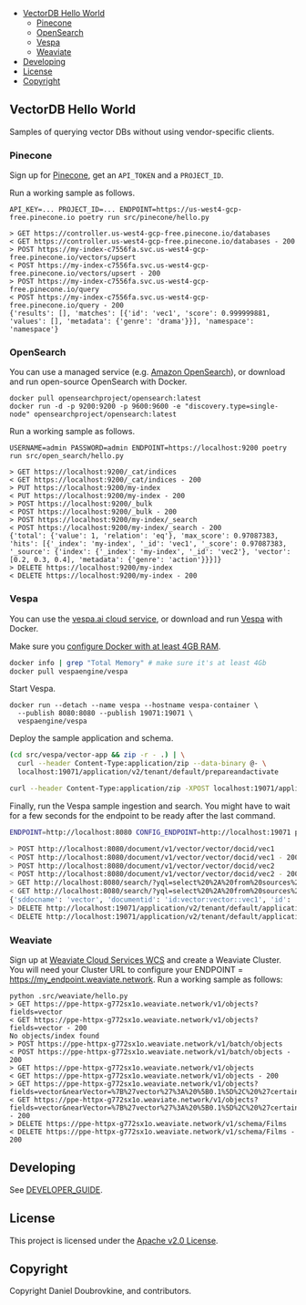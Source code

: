 - [VectorDB Hello World](#vectordb-hello-world)
  - [Pinecone](#pinecone)
  - [OpenSearch](#opensearch)
  - [Vespa](#vespa)
  - [Weaviate](#weaviate)
- [Developing](#developing)
- [License](#license)
- [Copyright](#copyright)

## VectorDB Hello World

Samples of querying vector DBs without using vendor-specific clients.

### Pinecone

Sign up for [Pinecone](https://pinecone.io), get an `API_TOKEN` and a `PROJECT_ID`.

Run a working sample as follows.

```
API_KEY=... PROJECT_ID=... ENDPOINT=https://us-west4-gcp-free.pinecone.io poetry run src/pinecone/hello.py

> GET https://controller.us-west4-gcp-free.pinecone.io/databases
< GET https://controller.us-west4-gcp-free.pinecone.io/databases - 200
> POST https://my-index-c7556fa.svc.us-west4-gcp-free.pinecone.io/vectors/upsert
< POST https://my-index-c7556fa.svc.us-west4-gcp-free.pinecone.io/vectors/upsert - 200
> POST https://my-index-c7556fa.svc.us-west4-gcp-free.pinecone.io/query
< POST https://my-index-c7556fa.svc.us-west4-gcp-free.pinecone.io/query - 200
{'results': [], 'matches': [{'id': 'vec1', 'score': 0.999999881, 'values': [], 'metadata': {'genre': 'drama'}}], 'namespace': 'namespace'}
```

### OpenSearch

You can use a managed service (e.g. [Amazon OpenSearch](https://aws.amazon.com/opensearch-service/)), or download and run open-source OpenSearch with Docker.

```
docker pull opensearchproject/opensearch:latest
docker run -d -p 9200:9200 -p 9600:9600 -e "discovery.type=single-node" opensearchproject/opensearch:latest
```

Run a working sample as follows.

```
USERNAME=admin PASSWORD=admin ENDPOINT=https://localhost:9200 poetry run src/open_search/hello.py

> GET https://localhost:9200/_cat/indices
< GET https://localhost:9200/_cat/indices - 200
> PUT https://localhost:9200/my-index
< PUT https://localhost:9200/my-index - 200
> POST https://localhost:9200/_bulk
< POST https://localhost:9200/_bulk - 200
> POST https://localhost:9200/my-index/_search
< POST https://localhost:9200/my-index/_search - 200
{'total': {'value': 1, 'relation': 'eq'}, 'max_score': 0.97087383, 'hits': [{'_index': 'my-index', '_id': 'vec1', '_score': 0.97087383, '_source': {'index': {'_index': 'my-index', '_id': 'vec2'}, 'vector': [0.2, 0.3, 0.4], 'metadata': {'genre': 'action'}}}]}
> DELETE https://localhost:9200/my-index
< DELETE https://localhost:9200/my-index - 200
```

### Vespa

You can use the [vespa.ai cloud service](https://cloud.vespa.ai/), or download and run [Vespa](https://vespa.ai/) with Docker.

Make sure you [configure Docker with at least 4GB RAM](https://docs.docker.com/desktop/settings/mac/#resources).

```sh
docker info | grep "Total Memory" # make sure it's at least 4Gb
docker pull vespaengine/vespa
```

Start Vespa.

```
docker run --detach --name vespa --hostname vespa-container \
  --publish 8080:8080 --publish 19071:19071 \
  vespaengine/vespa
```

Deploy the sample application and schema.

```sh
(cd src/vespa/vector-app && zip -r - .) | \
  curl --header Content-Type:application/zip --data-binary @- \
  localhost:19071/application/v2/tenant/default/prepareandactivate

curl --header Content-Type:application/zip -XPOST localhost:19071/application/v2/tenant/default/session
```

Finally, run the Vespa sample ingestion and search. You might have to wait for a few seconds for the endpoint to be ready after the last command.

```sh
ENDPOINT=http://localhost:8080 CONFIG_ENDPOINT=http://localhost:19071 poetry run src/vespa/hello.py

> POST http://localhost:8080/document/v1/vector/vector/docid/vec1
< POST http://localhost:8080/document/v1/vector/vector/docid/vec1 - 200
> POST http://localhost:8080/document/v1/vector/vector/docid/vec2
< POST http://localhost:8080/document/v1/vector/vector/docid/vec2 - 200
> GET http://localhost:8080/search/?yql=select%20%2A%20from%20sources%20%2A%20where%20%7BtargetHits%3A%201%7D%20nearestNeighbor%28values%2Cvector_query_embedding%29&ranking.profile=vector_similarity&hits=1&input.query%28vector_query_embedding%29=%5B0.1%2C0.2%2C0.3%5D
< GET http://localhost:8080/search/?yql=select%20%2A%20from%20sources%20%2A%20where%20%7BtargetHits%3A%201%7D%20nearestNeighbor%28values%2Cvector_query_embedding%29&ranking.profile=vector_similarity&hits=1&input.query%28vector_query_embedding%29=%5B0.1%2C0.2%2C0.3%5D - 200
{'sddocname': 'vector', 'documentid': 'id:vector:vector::vec1', 'id': 'vec1', 'values': {'type': 'tensor<float>(x[3])', 'values': [0.10000000149011612, 0.20000000298023224, 0.30000001192092896]}, 'metadata': {'genre': 'drama'}}
> DELETE http://localhost:19071/application/v2/tenant/default/application/default
< DELETE http://localhost:19071/application/v2/tenant/default/application/default - 200
```

### Weaviate
Sign up at [Weaviate Cloud Services WCS](http://console.weaviate.cloud) and create a Weaviate Cluster. You will need your Cluster URL to configure your ENDPOINT = https://my_endpoint.weaviate.network. 
Run a working sample as follows:

```
python .src/weaviate/hello.py 
> GET https://ppe-httpx-g772sx1o.weaviate.network/v1/objects?fields=vector
< GET https://ppe-httpx-g772sx1o.weaviate.network/v1/objects?fields=vector - 200
No objects/index found
> POST https://ppe-httpx-g772sx1o.weaviate.network/v1/batch/objects
< POST https://ppe-httpx-g772sx1o.weaviate.network/v1/batch/objects - 200
> GET https://ppe-httpx-g772sx1o.weaviate.network/v1/objects
< GET https://ppe-httpx-g772sx1o.weaviate.network/v1/objects - 200
> GET https://ppe-httpx-g772sx1o.weaviate.network/v1/objects?fields=vector&nearVector=%7B%27vector%27%3A%20%5B0.1%5D%2C%20%27certainty%27%3A%200.9%7D
< GET https://ppe-httpx-g772sx1o.weaviate.network/v1/objects?fields=vector&nearVector=%7B%27vector%27%3A%20%5B0.1%5D%2C%20%27certainty%27%3A%200.9%7D - 200
> DELETE https://ppe-httpx-g772sx1o.weaviate.network/v1/schema/Films
< DELETE https://ppe-httpx-g772sx1o.weaviate.network/v1/schema/Films - 200
```

## Developing

See [DEVELOPER_GUIDE](DEVELOPER_GUIDE.md).

## License

This project is licensed under the [Apache v2.0 License](LICENSE.txt).

## Copyright

Copyright Daniel Doubrovkine, and contributors.
